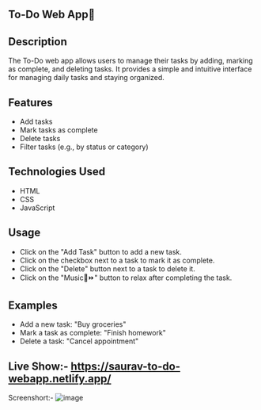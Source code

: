 ## To-Do Web App📝

## Description

The To-Do web app allows users to manage their tasks by adding, marking as complete, and deleting tasks. It provides a simple and intuitive interface for managing daily tasks and staying organized.

## Features

- Add tasks
- Mark tasks as complete
- Delete tasks
- Filter tasks (e.g., by status or category)

## Technologies Used

- HTML
- CSS
- JavaScript

## Usage

- Click on the "Add Task" button to add a new task.
- Click on the checkbox next to a task to mark it as complete.
- Click on the "Delete" button next to a task to delete it.
- Click on the "Music🎵⏩" button to relax after completing the task. 

## Examples

- Add a new task: "Buy groceries"
- Mark a task as complete: "Finish homework"
- Delete a task: "Cancel appointment"


## Live Show:- https://saurav-to-do-webapp.netlify.app/
Screenshort:-
![image](https://github.com/saurav345/To-Do-WebApp/assets/109217236/5f5ba54c-f855-4eba-801c-9f9be09a3d62)
